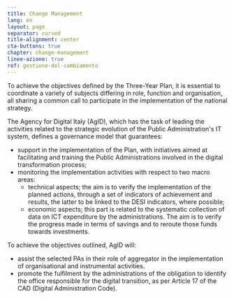 ```yaml
---
title: Change Management
lang: en
layout: page
separator: curved
title-alignment: center
cta-buttons: true
chapter: change-management
linee-azione: true
ref: gestione-del-cambiamento
---
```

To achieve the objectives defined by the Three-Year Plan, it is essential to coordinate a variety of subjects differing in role, function and organisation, all sharing a common call to participate in the implementation of the national strategy.

The Agency for Digital Italy (AgID), which has the task of leading the activities related to the strategic evolution of the Public Administration&#39;s IT system, defines a governance model that guarantees: 
- support in the implementation of the Plan, with initiatives aimed at facilitating and training the Public Administrations involved in the digital transformation process;
- monitoring the implementation activities with respect to two macro areas: 
  - technical aspects; the aim is to verify the implementation of the planned actions, through a set of indicators of achievement and results, the latter to be linked to the DESI indicators, where possible; 
  - economic aspects; this part is related to the systematic collection of data on ICT expenditure by the administrations. The aim is to verify the progress made in terms of savings and to reroute those funds towards investments.

To achieve the objectives outlined, AgID will: 
- assist the selected PAs in their role of aggregator in the implementation of organisational and instrumental activities.
- promote the fulfilment by the administrations of the obligation to identify the office responsible for the digital transition, as per Article 17 of the CAD (Digital Administration Code).
